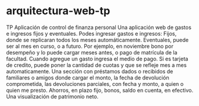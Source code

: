 # arquitectura-web-tp
TP Aplicación de control de finanza personal
Una aplicación web de gastos e ingresos fijos y eventuales. 
Podes ingresar gastos e ingresos:
Fijos, donde se replicaran todos los meses automáticamente.
Eventuales, puede ser al mes en curso, o a futuro. Por ejemplo, en noviembre bono por desempeño y lo puede cargar meses antes, o pago de matrícula de la facultad.
Cuando agregue un gasto ingresa el medio de pago. Si es tarjeta de credito, puede poner la cantidad de cuotas y que se refleje mes a mes automaticamente. 
Una sección con préstamos dados o recibidos de familiares o amigos donde cargar el monto, la fecha de devolución comprometida, las devoluciones parciales, con fecha y monto, a quien o quien me presto. 
Ahorros, en plazo fijo, bonos, saldo en cuenta, en efectivo. 
Una visualización de patrimonio neto.

